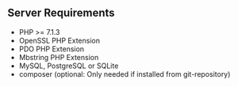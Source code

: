 ## Server Requirements

-   PHP >= 7.1.3
-   OpenSSL PHP Extension
-   PDO PHP Extension
-   Mbstring PHP Extension
-   MySQL, PostgreSQL or SQLite
-   composer (optional: Only needed if installed from git-repository)

